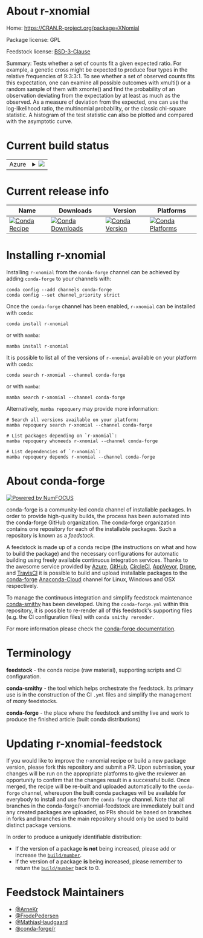 About r-xnomial
===============

Home: https://CRAN.R-project.org/package=XNomial

Package license: GPL

Feedstock license: [BSD-3-Clause](https://github.com/conda-forge/r-xnomial-feedstock/blob/main/LICENSE.txt)

Summary: Tests whether a set of counts fit a given expected ratio. For example, a genetic cross might be expected to produce four types in the relative frequencies of 9:3:3:1. To see whether a set of observed counts fits this expectation, one can examine all possible outcomes with xmulti() or a random sample of them with xmonte() and find the probability of an observation deviating from the expectation by at least as much as the observed. As a measure of deviation from the expected, one can use the log-likelihood ratio, the multinomial probability, or the classic chi-square statistic. A histogram of the test statistic can also be plotted and compared with the asymptotic curve.

Current build status
====================


<table>
    
  <tr>
    <td>Azure</td>
    <td>
      <details>
        <summary>
          <a href="https://dev.azure.com/conda-forge/feedstock-builds/_build/latest?definitionId=1810&branchName=main">
            <img src="https://dev.azure.com/conda-forge/feedstock-builds/_apis/build/status/r-xnomial-feedstock?branchName=main">
          </a>
        </summary>
        <table>
          <thead><tr><th>Variant</th><th>Status</th></tr></thead>
          <tbody><tr>
              <td>linux_64_r_base4.1</td>
              <td>
                <a href="https://dev.azure.com/conda-forge/feedstock-builds/_build/latest?definitionId=1810&branchName=main">
                  <img src="https://dev.azure.com/conda-forge/feedstock-builds/_apis/build/status/r-xnomial-feedstock?branchName=main&jobName=linux&configuration=linux_64_r_base4.1" alt="variant">
                </a>
              </td>
            </tr><tr>
              <td>linux_64_r_base4.2</td>
              <td>
                <a href="https://dev.azure.com/conda-forge/feedstock-builds/_build/latest?definitionId=1810&branchName=main">
                  <img src="https://dev.azure.com/conda-forge/feedstock-builds/_apis/build/status/r-xnomial-feedstock?branchName=main&jobName=linux&configuration=linux_64_r_base4.2" alt="variant">
                </a>
              </td>
            </tr><tr>
              <td>osx_64_r_base4.1</td>
              <td>
                <a href="https://dev.azure.com/conda-forge/feedstock-builds/_build/latest?definitionId=1810&branchName=main">
                  <img src="https://dev.azure.com/conda-forge/feedstock-builds/_apis/build/status/r-xnomial-feedstock?branchName=main&jobName=osx&configuration=osx_64_r_base4.1" alt="variant">
                </a>
              </td>
            </tr><tr>
              <td>osx_64_r_base4.2</td>
              <td>
                <a href="https://dev.azure.com/conda-forge/feedstock-builds/_build/latest?definitionId=1810&branchName=main">
                  <img src="https://dev.azure.com/conda-forge/feedstock-builds/_apis/build/status/r-xnomial-feedstock?branchName=main&jobName=osx&configuration=osx_64_r_base4.2" alt="variant">
                </a>
              </td>
            </tr><tr>
              <td>win_64</td>
              <td>
                <a href="https://dev.azure.com/conda-forge/feedstock-builds/_build/latest?definitionId=1810&branchName=main">
                  <img src="https://dev.azure.com/conda-forge/feedstock-builds/_apis/build/status/r-xnomial-feedstock?branchName=main&jobName=win&configuration=win_64_" alt="variant">
                </a>
              </td>
            </tr>
          </tbody>
        </table>
      </details>
    </td>
  </tr>
</table>

Current release info
====================

| Name | Downloads | Version | Platforms |
| --- | --- | --- | --- |
| [![Conda Recipe](https://img.shields.io/badge/recipe-r--xnomial-green.svg)](https://anaconda.org/conda-forge/r-xnomial) | [![Conda Downloads](https://img.shields.io/conda/dn/conda-forge/r-xnomial.svg)](https://anaconda.org/conda-forge/r-xnomial) | [![Conda Version](https://img.shields.io/conda/vn/conda-forge/r-xnomial.svg)](https://anaconda.org/conda-forge/r-xnomial) | [![Conda Platforms](https://img.shields.io/conda/pn/conda-forge/r-xnomial.svg)](https://anaconda.org/conda-forge/r-xnomial) |

Installing r-xnomial
====================

Installing `r-xnomial` from the `conda-forge` channel can be achieved by adding `conda-forge` to your channels with:

```
conda config --add channels conda-forge
conda config --set channel_priority strict
```

Once the `conda-forge` channel has been enabled, `r-xnomial` can be installed with `conda`:

```
conda install r-xnomial
```

or with `mamba`:

```
mamba install r-xnomial
```

It is possible to list all of the versions of `r-xnomial` available on your platform with `conda`:

```
conda search r-xnomial --channel conda-forge
```

or with `mamba`:

```
mamba search r-xnomial --channel conda-forge
```

Alternatively, `mamba repoquery` may provide more information:

```
# Search all versions available on your platform:
mamba repoquery search r-xnomial --channel conda-forge

# List packages depending on `r-xnomial`:
mamba repoquery whoneeds r-xnomial --channel conda-forge

# List dependencies of `r-xnomial`:
mamba repoquery depends r-xnomial --channel conda-forge
```


About conda-forge
=================

[![Powered by
NumFOCUS](https://img.shields.io/badge/powered%20by-NumFOCUS-orange.svg?style=flat&colorA=E1523D&colorB=007D8A)](https://numfocus.org)

conda-forge is a community-led conda channel of installable packages.
In order to provide high-quality builds, the process has been automated into the
conda-forge GitHub organization. The conda-forge organization contains one repository
for each of the installable packages. Such a repository is known as a *feedstock*.

A feedstock is made up of a conda recipe (the instructions on what and how to build
the package) and the necessary configurations for automatic building using freely
available continuous integration services. Thanks to the awesome service provided by
[Azure](https://azure.microsoft.com/en-us/services/devops/), [GitHub](https://github.com/),
[CircleCI](https://circleci.com/), [AppVeyor](https://www.appveyor.com/),
[Drone](https://cloud.drone.io/welcome), and [TravisCI](https://travis-ci.com/)
it is possible to build and upload installable packages to the
[conda-forge](https://anaconda.org/conda-forge) [Anaconda-Cloud](https://anaconda.org/)
channel for Linux, Windows and OSX respectively.

To manage the continuous integration and simplify feedstock maintenance
[conda-smithy](https://github.com/conda-forge/conda-smithy) has been developed.
Using the ``conda-forge.yml`` within this repository, it is possible to re-render all of
this feedstock's supporting files (e.g. the CI configuration files) with ``conda smithy rerender``.

For more information please check the [conda-forge documentation](https://conda-forge.org/docs/).

Terminology
===========

**feedstock** - the conda recipe (raw material), supporting scripts and CI configuration.

**conda-smithy** - the tool which helps orchestrate the feedstock.
                   Its primary use is in the construction of the CI ``.yml`` files
                   and simplify the management of *many* feedstocks.

**conda-forge** - the place where the feedstock and smithy live and work to
                  produce the finished article (built conda distributions)


Updating r-xnomial-feedstock
============================

If you would like to improve the r-xnomial recipe or build a new
package version, please fork this repository and submit a PR. Upon submission,
your changes will be run on the appropriate platforms to give the reviewer an
opportunity to confirm that the changes result in a successful build. Once
merged, the recipe will be re-built and uploaded automatically to the
`conda-forge` channel, whereupon the built conda packages will be available for
everybody to install and use from the `conda-forge` channel.
Note that all branches in the conda-forge/r-xnomial-feedstock are
immediately built and any created packages are uploaded, so PRs should be based
on branches in forks and branches in the main repository should only be used to
build distinct package versions.

In order to produce a uniquely identifiable distribution:
 * If the version of a package **is not** being increased, please add or increase
   the [``build/number``](https://docs.conda.io/projects/conda-build/en/latest/resources/define-metadata.html#build-number-and-string).
 * If the version of a package **is** being increased, please remember to return
   the [``build/number``](https://docs.conda.io/projects/conda-build/en/latest/resources/define-metadata.html#build-number-and-string)
   back to 0.

Feedstock Maintainers
=====================

* [@ArneKr](https://github.com/ArneKr/)
* [@FrodePedersen](https://github.com/FrodePedersen/)
* [@MathiasHaudgaard](https://github.com/MathiasHaudgaard/)
* [@conda-forge/r](https://github.com/conda-forge/r/)


